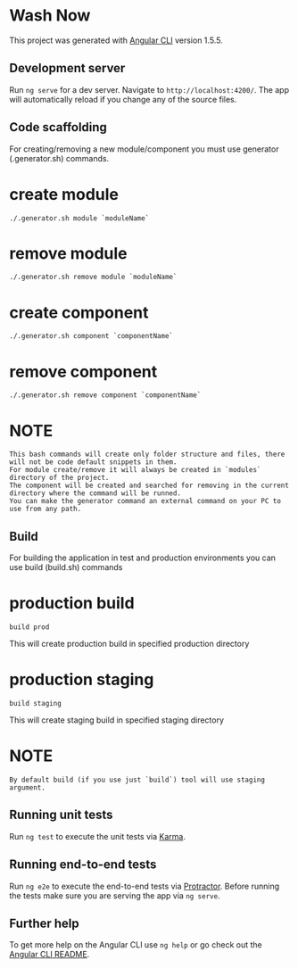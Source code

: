 # Wash Now

This project was generated with [Angular CLI](https://github.com/angular/angular-cli) version 1.5.5.

## Development server

Run `ng serve` for a dev server. Navigate to `http://localhost:4200/`. The app will automatically reload if you change any of the source files.

## Code scaffolding

  For creating/removing a new module/component you must use generator (.generator.sh) commands.
  
  # create module
    ./.generator.sh module `moduleName`
  # remove module
    ./.generator.sh remove module `moduleName`
  # create component
    ./.generator.sh component `componentName`
  # remove component
    ./.generator.sh remove component `componentName`

  # NOTE
    This bash commands will create only folder structure and files, there will not be code default snippets in them.
    For module create/remove it will always be created in `modules` directory of the project.
    The component will be created and searched for removing in the current directory where the command will be runned.
    You can make the generator command an external command on your PC to use from any path.

## Build

  For building the application in test and production environments you can use build (build.sh) commands

  # production build

    build prod

  This will create production build in specified production directory

  # production staging

    build staging

  This will create staging build in specified staging directory

  # NOTE

    By default build (if you use just `build`) tool will use staging argument.

## Running unit tests

Run `ng test` to execute the unit tests via [Karma](https://karma-runner.github.io).

## Running end-to-end tests

Run `ng e2e` to execute the end-to-end tests via [Protractor](http://www.protractortest.org/).
Before running the tests make sure you are serving the app via `ng serve`.

## Further help

To get more help on the Angular CLI use `ng help` or go check out the [Angular CLI README](https://github.com/angular/angular-cli/blob/master/README.md).
